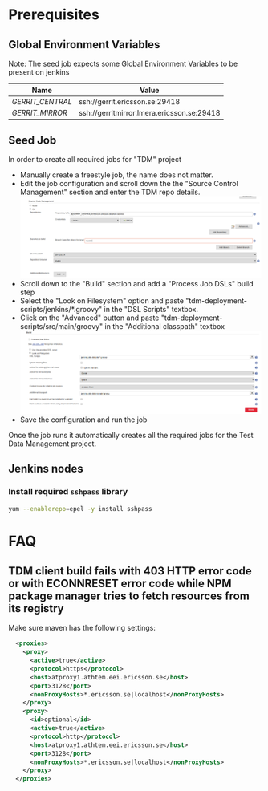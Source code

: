 # Prerequisites

## Global Environment Variables
Note: The seed job expects some Global Environment Variables to be present on jenkins

| Name | Value |
| ------------ | ----------------------------------------------- |
| *GERRIT_CENTRAL* | ssh://gerrit.ericsson.se:29418 |
| *GERRIT_MIRROR* | ssh://gerritmirror.lmera.ericsson.se:29418 |

## Seed Job

In order to create all required jobs for "TDM" project
 - Manually create a freestyle job, the name does not matter.
 - Edit the job configuration and scroll down the the "Source Control Management" section and enter the TDM repo details.
 ![SCM example](images/SCM.png)
 - Scroll down to the "Build" section and  add a "Process Job DSLs" build step
 - Select the "Look on Filesystem" option and paste "tdm-deployment-scripts/jenkins/*.groovy" in the "DSL Scripts" textbox.
 - Click on the "Advanced" button and paste "tdm-deployment-scripts/src/main/groovy" in the "Additional classpath" textbox
 ![Job DSL Example](images/ProcessJobDsl.png)
 - Save the configuration and run the job

Once the job runs it automatically creates all the required jobs for the Test Data Management project.

## Jenkins nodes

### Install required `sshpass` library
```bash
yum --enablerepo=epel -y install sshpass
```

# FAQ

## TDM client build fails with 403 HTTP error code or with ECONNRESET error code while NPM package manager tries to fetch resources from its registry
 Make sure maven has the following settings:
 ```xml
   <proxies>
     <proxy>
       <active>true</active>
       <protocol>https</protocol>
       <host>atproxy1.athtem.eei.ericsson.se</host>
       <port>3128</port>
       <nonProxyHosts>*.ericsson.se|localhost</nonProxyHosts>
     </proxy>
     <proxy>
       <id>optional</id>
       <active>true</active>
       <protocol>http</protocol>
       <host>atproxy1.athtem.eei.ericsson.se</host>
       <port>3128</port>
       <nonProxyHosts>*.ericsson.se|localhost</nonProxyHosts>
     </proxy>
   </proxies>
 ```
